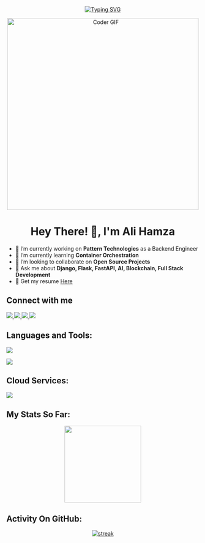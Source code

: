 <p align="center">
<a href="https://git.io/typing-svg"><img src="https://readme-typing-svg.demolab.com?font=Fira+Code&pause=1000&color=FF5824&random=false&width=435&lines=A+Passionate+Devops%2FBackend+Guy;with+3%2B+years+of+coding+Experience;working+on+DevSecOps+and+AI%2FML;Interest+in+container+Orchestration" alt="Typing SVG" /></a>
</p>

<p align="center"><img src="https://media.giphy.com/media/SWoSkN6DxTszqIKEqv/giphy.gif" alt="Coder GIF" width="500">
</p>

<h1 align="center">Hey There! 👋, I'm Ali Hamza</h1>

- 🔭 I’m currently working on **Pattern Technologies** as a Backend Engineer
- 🌱 I’m currently learning **Container Orchestration**
- 👯 I’m looking to collaborate on **Open Source Projects**
- 💬 Ask me about **Django, Flask, FastAPI, AI, Blockchain, Full Stack Development**
- 👨‍ Get my resume [Here](https://drive.google.com/file/d/1WYQA5-sByfX0mmxoSPegS0Szj7xoiHjR/view?usp=sharing)

## Connect with me
<p align="left"> 
    <a href="https://www.linkedin.com/in/ali-hamza-safdar/"><img src="https://skillicons.dev/icons?i=linkedin"> </a> 
    <a href="https://www.instagram.com/hamza_oyee"><img src="https://skillicons.dev/icons?i=instagram"> </a>
    <a href="https://www.x.com/not_dada_abu"><img src="https://skillicons.dev/icons?i=twitter"> </a>
    <a href="https://www.gitlab.com/grappes"><img src="https://skillicons.dev/icons?i=gitlab"> </a>
</p>


## Languages and Tools:
<p align="left"> <a href="https://github.com/alihamzasafdar"><img src="https://skillicons.dev/icons?i=python,c,js,github,docker,kubernetes,jenkins,docker,rabbitmq,github,figma,gitlab"> </a> </p>
<p align="left"> <a href="https://github.com/alihamzasafdar"><img src="https://skillicons.dev/icons?i=django,flask,fastapi,nodejs,react,postgresql,mysql,mongo,redis,sqlite,express,opencv"> </a> </p>

## Cloud Services:
<p align="left"> <a href="https://github.com/thinkright20"><img src="https://skillicons.dev/icons?i=aws,gcp,azure,heroku,firebase"> </a> </p>


## My Stats So Far:
<p align="center">
<img height="200px" src="https://github-readme-stats.vercel.app/api?username=alihamzasafdar&hide_border=false&show_icons=true&count_private=true&theme=light&hide_border=false&stroke=f53b3b&">
</p>

## Activity On GitHub:
<p align="center">
  <a href="https://github.com/Thinkright20">      
<img title="stats" alt="streak" src="https://github-readme-streak-stats.herokuapp.com/?user=alihamzasafdar&theme=light&hide_border=false&stroke=f53b3b&"/>
</a> 
</p>
